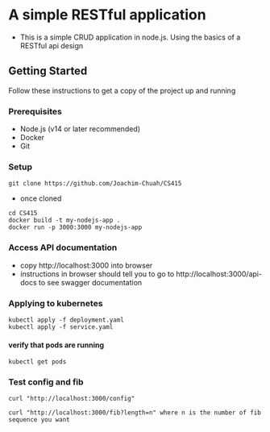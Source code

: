 # A simple RESTful application
- This is a simple CRUD application in node.js. Using the basics of a RESTful api design

## Getting Started
Follow these instructions to get a copy of the project up and running

### Prerequisites
- Node.js (v14 or later recommended)
- Docker
- Git

### Setup
```
git clone https://github.com/Joachim-Chuah/CS415
```
- once cloned
```
cd CS415
docker build -t my-nodejs-app .
docker run -p 3000:3000 my-nodejs-app
```

### Access API documentation
- copy http://localhost:3000 into browser
- instructions in browser should tell you to go to http://localhost:3000/api-docs to see swagger documentation

### Applying to kubernetes 
```
kubectl apply -f deployment.yaml
kubectl apply -f service.yaml
```
#### verify that pods are running
```
kubectl get pods
```
### Test config and fib
```
curl "http://localhost:3000/config"
```
```
curl "http://localhost:3000/fib?length=n" where n is the number of fib sequence you want
```
